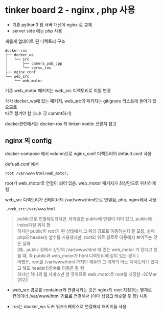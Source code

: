 # tinker board 2 - nginx , php 사용
- 기존 python3 웹 서버 대신에 nginx 로 교체
- server side 에는 php 사용

새롭게 업데이트 된 디렉토리 구조
```
docker-ros
├── docker_ws
│   └── src
│       ├── camera_pub_cpp
│       └── servo_ros
├── nginx_conf
└── web_src
    └── web_motor
```

기존 web_motor 패키지는 web_src 디렉토리로 이동 변경

각각 docker_ws에 있는 패키지, web_src의 패키지는 gitignore 리스트에 들어가 있으므로   
따로 챙겨야 함  (추후 깃 commt하기)

docker관련해서는 docker-ros 의 tinker-noetic 브랜치 참고

## nginx 의 config 
docker-compose 에서 volumn으로 nginx_conf 디렉토리의 default.conf 사용  

defualt.conf 에서 
```
root /var/www/html/web_motor;
```
root가 web_motor로 연결이 되어 있음. web_motor 패키지가 최상단으로 위치하게 됨

web_src 디렉토리가 컨테이너의 /var/www/html으로 연결됨, php, nginx에서 사용
```
./web_src:/var/www/html
```

> public으로 연결해도되지만, 라라벨은 public에 연결이 되어 있고, public에 index파일 위치 함   
하지만 public이 root가 된 상태에서 그 위의 경로로 이동하는지 잘 모름, 실패   
php의 header() 함수를 사용했지만, root의 위로 경로로 이동해서 보여주는 것은 실패   
(예.. public 상에서 상단의 /var/www/html 에 있는 web_motor 가 있다고 했을 때, 즉 public과 web_motor가 html 디렉토리에 같이 있는 경우 )   
어쨋든, root를 /var/www/html 까지만 해주면 그 이하의 어느 디렉토리가 있다고 해도 header()함수로 이동은 잘 됨   
하지만 하나의 웹 서비스만 할 것이므로 web_motor로 root를 지정함  -20Mar 2023


- web_src 경로를 container와 연결시키는 것은 nginx의 root 지정과는 별개로   
컨테이너 /var/www/html 경로로 연결해서 (아마 심링크 비슷할 듯 함) 사용

- ros는 docker_ws 도커 워크스페이스로 연결해서 패키지들 사용

